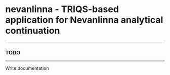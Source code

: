 
# nevanlinna - TRIQS-based application for Nevanlinna analytical continuation

-------------

### TODO ###
----------------

Write documentation